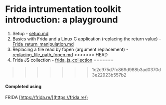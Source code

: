 # Frida intrumentation toolkit introduction: a playground

1. Setup - [setup.md](https://github.com/kxynos/embedded_hacking/blob/master/frida/setup.md)
2. Basics with Frida and a Linux C application (replacing the return value) - [Frida_return_manipulation.md](https://github.com/kxynos/embedded_hacking/blob/master/frida/Frida_return_manipulation.md)
3. Replacing a file read by fopen (argument replacement) - [replacing_file_path_fopen.md](https://github.com/kxynos/embedded_hacking/blob/master/frida/replacing_file_path_fopen.md)
<<<<<<< HEAD
4. Frida JS collection - [frida_js_collection](https://github.com/kxynos/embedded_hacking/blob/master/frida/frida_js_collection)
=======

>>>>>>> 1c2c975d7fc869d988b3ad0370d3e22923b557b2


#### Completed using 
FRIDA [https://frida.re/](https://frida.re/)


